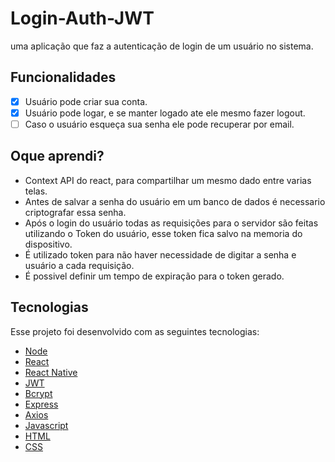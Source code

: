 # Login-Auth-JWT
uma aplicação que faz a autenticação de login de um usuário no sistema.

## Funcionalidades

- [x] Usuário pode criar sua conta.
- [x] Usuário pode logar, e se manter logado ate ele mesmo fazer logout.
- [ ] Caso o usuário esqueça sua senha ele pode recuperar por email.
 
## Oque aprendi?
 - Context API do react, para compartilhar um mesmo dado entre varias telas.
 - Antes de salvar a senha do usuário em um banco de dados é necessario criptografar essa senha.
 - Após o login do usuário todas as requisições para o servidor são feitas utilizando o Token do usuário, esse token fica salvo na memoria do dispositivo.
 - É utilizado token para não haver necessidade de digitar a senha e usuário a cada requisição.
 - É possivel definir um tempo de expiração para o token gerado.
## Tecnologias
Esse projeto foi desenvolvido com as seguintes tecnologias:


* [Node](https://nodejs.org/en/)
* [React](https://reactjs.org/)
* [React Native](https://reactnative.dev/)
* [JWT](https://jwt.io/)
* [Bcrypt](https://www.npmjs.com/package/bcrypt)
* [Express](https://expressjs.com/)
* [Axios](https://github.com/axios/axios)
* [Javascript](https://www.javascript.com/)
* [HTML](https://www.w3schools.com/html/)
* [CSS](https://www.w3schools.com/css/)
